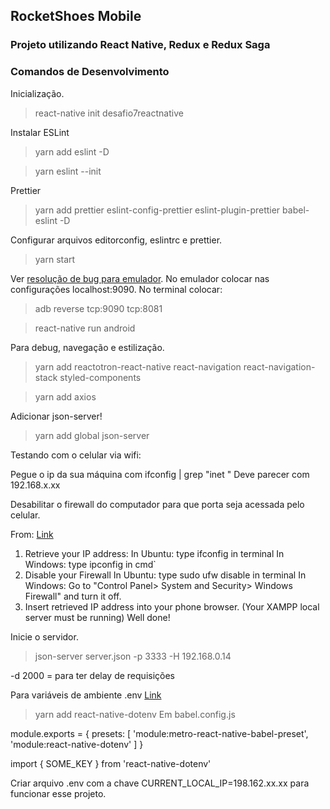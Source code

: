 ## RocketShoes Mobile

### Projeto utilizando React Native, Redux e Redux Saga

### Comandos de Desenvolvimento

Inicialização.
> react-native init desafio7reactnative

Instalar ESLint
> yarn add eslint -D

> yarn eslint --init


Prettier
> yarn add prettier eslint-config-prettier eslint-plugin-prettier babel-eslint -D

Configurar arquivos editorconfig, eslintrc e prettier.

> yarn start

Ver [resolução de bug para emulador](https://github.com/facebook/react-native/issues/15388#issuecomment-505283697). No emulador colocar nas configurações localhost:9090. No terminal colocar:
> adb reverse tcp:9090 tcp:8081

> react-native run android

Para debug, navegação e estilização.
> yarn add reactotron-react-native react-navigation react-navigation-stack styled-components

> yarn add axios

Adicionar json-server!

> yarn add global json-server

Testando com o celular via wifi:

Pegue o ip da sua máquina com ifconfig | grep "inet " Deve parecer com 192.168.x.xx

Desabilitar o firewall do computador para que porta seja acessada pelo celular.

From: [Link](https://stackoverflow.com/questions/19332033/how-can-i-access-my-localhost-through-android-phone)
1. Retrieve your IP address:
In Ubuntu: type ifconfig in terminal
In Windows: type ipconfig in cmd`
2. Disable your Firewall
In Ubuntu: type sudo ufw disable in terminal
In Windows: Go to "Control Panel> System and Security> Windows Firewall" and turn it off.
3. Insert retrieved IP address into your phone browser.
(Your XAMPP local server must be running)
Well done!

Inicie o servidor.

> json-server server.json -p 3333 -H 192.168.0.14

-d 2000 = para ter delay de requisições

Para variáveis de ambiente .env [Link](https://levelup.gitconnected.com/how-to-gracefully-use-environment-variables-in-a-react-native-app-7f1600446116)
> yarn add react-native-dotenv
Em babel.config.js

module.exports = {
  presets: [
    'module:metro-react-native-babel-preset',
    'module:react-native-dotenv'
  ]
}

import { SOME_KEY } from 'react-native-dotenv'

Criar arquivo .env com a chave CURRENT_LOCAL_IP=198.162.xx.xx para funcionar esse projeto.
